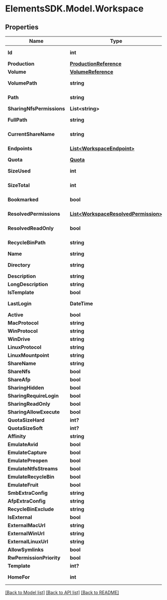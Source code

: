 # ElementsSDK.Model.Workspace

## Properties

Name | Type | Description | Notes
------------ | ------------- | ------------- | -------------
**Id** | **int** |  | [optional] [readonly] 
**Production** | [**ProductionReference**](ProductionReference.md) |  | 
**Volume** | [**VolumeReference**](VolumeReference.md) |  | [optional] 
**VolumePath** | **string** |  | [optional] [readonly] 
**Path** | **string** |  | [optional] [readonly] 
**SharingNfsPermissions** | **List&lt;string&gt;** |  | [optional] 
**FullPath** | **string** |  | [optional] [readonly] 
**CurrentShareName** | **string** |  | [optional] [readonly] 
**Endpoints** | [**List&lt;WorkspaceEndpoint&gt;**](WorkspaceEndpoint.md) |  | [optional] [readonly] 
**Quota** | [**Quota**](Quota.md) |  | [optional] 
**SizeUsed** | **int** |  | [optional] [readonly] 
**SizeTotal** | **int** |  | [optional] [readonly] 
**Bookmarked** | **bool** |  | [optional] [readonly] 
**ResolvedPermissions** | [**List&lt;WorkspaceResolvedPermission&gt;**](WorkspaceResolvedPermission.md) |  | [optional] [readonly] 
**ResolvedReadOnly** | **bool** |  | [optional] [readonly] 
**RecycleBinPath** | **string** |  | [optional] [readonly] 
**Name** | **string** |  | [optional] 
**Directory** | **string** |  | [optional] [readonly] 
**Description** | **string** |  | [optional] 
**LongDescription** | **string** |  | [optional] 
**IsTemplate** | **bool** |  | [optional] 
**LastLogin** | **DateTime** |  | [optional] [readonly] 
**Active** | **bool** |  | [optional] 
**MacProtocol** | **string** |  | [optional] 
**WinProtocol** | **string** |  | [optional] 
**WinDrive** | **string** |  | [optional] 
**LinuxProtocol** | **string** |  | [optional] 
**LinuxMountpoint** | **string** |  | [optional] 
**ShareName** | **string** |  | [optional] 
**ShareNfs** | **bool** |  | [optional] 
**ShareAfp** | **bool** |  | [optional] 
**SharingHidden** | **bool** |  | [optional] 
**SharingRequireLogin** | **bool** |  | [optional] 
**SharingReadOnly** | **bool** |  | [optional] 
**SharingAllowExecute** | **bool** |  | [optional] 
**QuotaSizeHard** | **int?** |  | [optional] 
**QuotaSizeSoft** | **int?** |  | [optional] 
**Affinity** | **string** |  | [optional] 
**EmulateAvid** | **bool** |  | [optional] 
**EmulateCapture** | **bool** |  | [optional] 
**EmulatePreopen** | **bool** |  | [optional] 
**EmulateNtfsStreams** | **bool** |  | [optional] 
**EmulateRecycleBin** | **bool** |  | [optional] 
**EmulateFruit** | **bool** |  | [optional] 
**SmbExtraConfig** | **string** |  | [optional] 
**AfpExtraConfig** | **string** |  | [optional] 
**RecycleBinExclude** | **string** |  | [optional] 
**IsExternal** | **bool** |  | [optional] 
**ExternalMacUrl** | **string** |  | [optional] 
**ExternalWinUrl** | **string** |  | [optional] 
**ExternalLinuxUrl** | **string** |  | [optional] 
**AllowSymlinks** | **bool** |  | [optional] 
**RwPermissionPriority** | **bool** |  | [optional] 
**Template** | **int?** |  | [optional] 
**HomeFor** | **int** |  | [optional] [readonly] 

[[Back to Model list]](../README.md#documentation-for-models) [[Back to API list]](../README.md#documentation-for-api-endpoints) [[Back to README]](../README.md)

